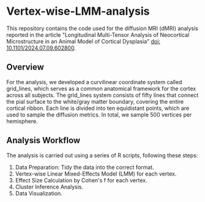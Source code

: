 # Vertex-wise-LMM-analysis

This repository contains the code used for the diffusion MRI (dMRI) analysis reported in the article "Longitudinal Multi-Tensor Analysis of Neocortical Microstructure in an Animal Model of Cortical Dysplasia" [doi: 10.1101/2024.07.09.602800](https://www.biorxiv.org/content/10.1101/2024.07.09.602800v2.article-info).

## Overview

For the analysis, we developed a curvilinear coordinate system called grid_lines, which serves as a common anatomical framework for the cortex across all subjects. The grid_lines system consists of fifty lines that connect the pial surface to the white/gray matter boundary, covering the entire cortical ribbon. Each line is divided into ten equidistant points, which are used to sample the diffusion metrics. In total, we sample 500 vertices per hemisphere.

## Analysis Workflow

The analysis is carried out using a series of R scripts, following these steps:

1) Data Preparation: Tidy the data into the correct format.
2) Vertex-wise Linear Mixed-Effects Model (LMM) for each vertex.
3) Effect Size Calculation by Cohen's f for each vertex.
4) Cluster Inference Analysis.
5) Data Visualization.
